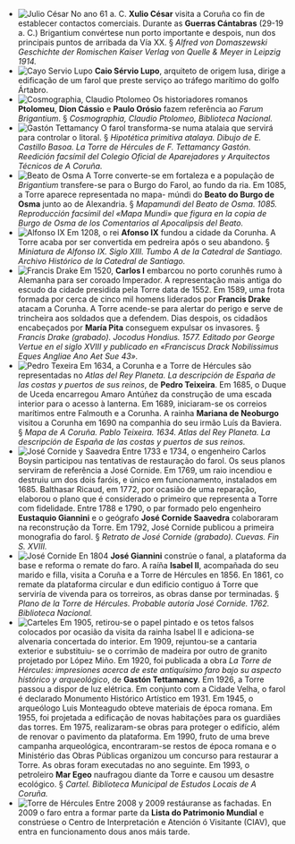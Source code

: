* ![Julio César](http://ciav.s3.amazonaws.com/img/caesar.jpg "Julio César") No ano 61 a. C. **Xulio César** visita a Coruña co fin de establecer contactos comerciais. Durante as **Guerras Cántabras** (29-19 a. C.) Brigantium convértese nun porto importante e despois, nun dos principais puntos de arribada da Vía XX. § *Alfred von Domaszewski Geschichte der Romischen Kaiser Verlag von Quelle & Meyer in Leipzig 1914.*
* ![Cayo Servio Lupo](http://ciav.s3.amazonaws.com/img/lupus.jpg "Cayo Servio Lupo") **Caio Sérvio Lupo**, arquiteto de origem lusa, dirige a edificação de um farol que preste serviço ao tráfego marítimo do golfo Ártabro. 
* ![Cosmographia, Claudio Ptolomeo](http://ciav.s3.amazonaws.com/img/cosmographia_claudio_ptolomeo.jpg "Gastón Tettamancy") Os historiadores romanos **Ptolomeu**, **Dion Cássio** e **Paulo Orósio** fazem referência ao *Farum Brigantium*. § *Cosmographia, Claudio Ptolomeo, Biblioteca Nacional.*
* ![Gastón Tettamancy](http://ciav.s3.amazonaws.com/img/tettamancy-gaston.jpg "Cosmographia, Claudio Ptolomeo") O farol transforma-se numa atalaia que servirá para controlar o litoral. § *Hipotética primitiva atalaya. Dibujo de E. Castillo Basoa. La Torre de Hércules de F. Tettamancy Gastón. Reedición facsímil del Colegio Oficial de Aparejadores y Arquitectos Técnicos de A Coruña.*
* ![Beato de Osma](http://ciav.s3.amazonaws.com/img/beato-osma.jpg "Beato de Osma") A Torre converte-se em fortaleza e a população de *Brigantium* transfere-se para o Burgo do Farol, ao fundo da ria. Em 1085, a Torre aparece representada no mapa- múndi do **Beato do Burgo de Osma** junto ao de Alexandria.  § *Mapamundi del Beato de Osma. 1085. Reproducción facsímil del «Mapa Mundi»  que figura en la copia de Burgo de Osma de los Comentarios al Apocalipsis del Beato.*
* ![Alfonso IX](http://ciav.s3.amazonaws.com/img/alfonsoix.jpg "Alfonso IX") Em 1208, o rei **Afonso IX** fundou a cidade da Corunha. A Torre acaba por ser convertida em pedreira após o seu abandono. § *Miniatura de Alfonso IX. Siglo XIII. Tumbo A de la Catedral de Santiago. Archivo Histórico de la Catedral de Santiago.*
* ![Francis Drake](http://ciav.s3.amazonaws.com/img/francis-drake.jpg "Francis Drake") Em 1520, **Carlos I** embarcou no porto corunhês rumo à Alemanha para ser coroado Imperador. A representação mais antiga do escudo da cidade presidida pela Torre data de 1552. Em 1589, uma frota formada por cerca de cinco mil homens liderados por **Francis Drake** atacam a Corunha. A Torre acende-se para alertar do perigo e serve de trincheira aos soldados que a defendem. Dias despois, os cidadãos encabeçados por **María Pita** conseguem expulsar os invasores. § *Francis Drake (grabado). Jocodus Hondius. 1577. Editado por George Vertue en el siglo XVIII y publicado en «Franciscus Drack Nobilissimus Eques Angliae Ano Aet Sue 43».*
* ![Pedro Texeira](http://ciav.s3.amazonaws.com/img/pedro-texeira.jpg "Pedro Texeira") Em 1634, a Corunha e a Torre de Hércules são representadas no *Atlas del Rey Planeta. La descripción de España de las costas y puertos de sus reinos*, de **Pedro Teixeira**. Em 1685, o Duque de Uceda encarregou Amaro Antúñez da construção de uma escada interior para o acesso à lanterna. Em 1689, iniciaram-se os correios marítimos entre Falmouth e a Corunha. A rainha **Mariana de Neoburgo** visitou a Corunha em 1690 na companhia do seu irmão Luís da Baviera.  § *Mapa de A Coruña. Pablo Teixeira. 1634. Atlas del Rey Planeta. La descripción de España de las costas y puertos de sus reinos.*
* ![José Cornide y Saavedra](http://ciav.s3.amazonaws.com/img/jose-cornide.jpg "José Cornide") Entre 1733 e 1734, o engenheiro Carlos Boysin participou nas tentativas de restauração do farol. Os seus planos serviram de referência a José Cornide. Em 1769, um raio incendiou e destruiu um dos dois faróis, e único em funcionamento, instalados em 1685. Balthasar Ricaud, em 1772, por ocasião de uma reparação, elaborou o plano que é considerado o primeiro que representa a Torre com fidelidade. Entre 1788 e 1790, o par formado pelo engenheiro **Eustaquio Giannini** e o geógrafo **José Cornide Saavedra** colaboraram na reconstrução da Torre. Em 1792, José Cornide publicou a primeira monografia do farol.  § *Retrato de José Cornide (grabado). Cuevas. Fin S. XVIII.*
* ![José Cornide](http://ciav.s3.amazonaws.com/img/plano-torre-biblioteca-nacional.jpg "José Cornide") En 1804 **José Giannini** constrúe o fanal, a plataforma da base e reforma o remate do faro. A raíña **Isabel II**, acompañada do seu marido e filla, visita a Coruña e a Torre de Hércules en 1856. En 1861, co remate da plataforma circular e dun edificio contiguo á Torre que serviría de vivenda para os torreiros, as obras danse por terminadas.  § *Plano de la Torre de Hércules. Probable autoría José Cornide. 1762. Biblioteca Nacional.*
* ![Carteles](http://ciav.s3.amazonaws.com/img/carteles.jpg "Carteles") Em 1905, retirou-se o papel pintado e os tetos falsos colocados por ocasião da visita da rainha Isabel II e adiciona-se alvenaria concertada do interior. Em 1909, rejuntou-se a cantaria exterior e substituiu- se o corrimão de madeira por outro de granito projetado por López Miño. Em 1920, foi publicada a obra *La Torre de Hércules: impresiones acerca de este antiquísimo faro bajo su aspecto histórico y arqueológico*, de **Gastón Tettamancy**. Em 1926, a Torre passou a dispor de luz elétrica. Em conjunto com a Cidade Velha, o farol é declarado Monumento Histórico Artístico em 1931. Em 1945, o arqueólogo Luis Monteagudo obteve materiais de época romana. Em 1955, foi projetada a edificação de novas habitações para os guardiães das torres. Em 1975, realizaram-se obras para proteger o edifício, além de renovar o pavimento da plataforma. Em 1990, fruto de uma breve campanha arqueológica, encontraram-se restos de época romana e o Ministério das Obras Públicas organizou um concurso para restaurar a Torre. As obras foram executadas no ano seguinte. Em 1993, o petroleiro **Mar Egeo** naufragou diante da Torre e causou um desastre ecológico. § *Cartel. Biblioteca Municipal de Estudos Locais de A Coruña.*
* ![Torre de Hércules](http://ciav.s3.amazonaws.com/img/torre-noche.jpg "Torre de Hércules") Entre 2008 y 2009 restáuranse as fachadas. En 2009 o faro entra a formar parte da **Lista do Patrimonio Mundial** e constrúese o Centro de Interpretación e Atención ó Visitante (CIAV), que entra en funcionamento dous anos máis tarde.

